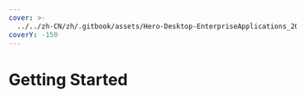 ```yaml
---
cover: >-
  ../../zh-CN/zh/.gitbook/assets/Hero-Desktop-EnterpriseApplications_2022-12-08-192047_ivzd.webp
coverY: -150
---
```


# Getting Started

